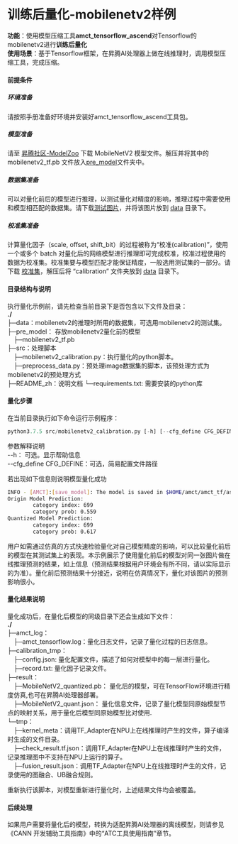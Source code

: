 # 训练后量化-mobilenetv2样例
**功能**：使用模型压缩工具**amct_tensorflow_ascend**对Tensorflow的mobilenetv2进行**训练后量化**   
**使用场景**：基于Tensorflow框架，在昇腾AI处理器上做在线推理时，调用模型压缩工具，完成压缩。

#### 前提条件
##### 环境准备
请按照手册准备好环境并安装好amct_tensorflow_ascend工具包。
##### 模型准备
请至
[昇腾社区-ModelZoo](https://ascend.huawei.com/zh/#/software/modelzoo/detail/1/2a3e8d64cf7e48249246140ddbe4135f)
下载 MobileNetV2 模型文件。解压并将其中的 mobilenetv2_tf.pb 文件放入[pre_model](./pre_model)文件夹中。
##### 数据集准备
可以对量化前后的模型进行推理，以测试量化对精度的影响，推理过程中需要使用和模型相匹配的数据集。请下载[测试图片](https://c7xcode.obs.cn-north-4.myhuaweicloud.com/models/mobilenet_v2_calibration/classification.jpg)，并将该图片放到 [data](./data/) 目录下。
##### 校准集准备
计算量化因子（scale, offset, shift_bit）的过程被称为“校准(calibration)”，使用一个或多个 batch 对量化后的网络模型进行推理即可完成校准，校准过程使用的数据为校准集。校准集要与模型匹配才能保证精度，一般选用测试集的一部分。请下载
[校准集](https://c7xcode.obs.cn-north-4.myhuaweicloud.com/models/mobilenet_v2_calibration/calibration.rar)，解压后将 “calibration” 文件夹放到 [data](./data/) 目录下。

#### 目录结构与说明
执行量化示例前，请先检查当前目录下是否包含以下文件及目录：  
**./**   
├─data：mobilenetv2的推理时所用的数据集，可选用mobilenetv2的测试集。    
├─pre_model： 存放mobilenetv2量化前的模型  
&emsp;├─mobilenetv2_tf.pb   
├─src：处理脚本   
&emsp;├─mobilenetv2_calibration.py：执行量化的python脚本。  
&emsp;├─preprocess_data.py：预处理image数据集的脚本，该预处理方式为mobilenetv2的预处理方式   
├─README_zh：说明文档
└─requirements.txt: 需要安装的python库

#### 量化步骤
在当前目录执行如下命令运行示例程序：
```python
python3.7.5 src/mobilenetv2_calibration.py [-h] [--cfg_define CFG_DEFINE]
```
参数解释说明   
--h： 可选。显示帮助信息   
--cfg_define CFG_DEFINE：可选，简易配置文件路径

若出现如下信息则说明模型量化成功
```bash
INFO - [AMCT]:[save_model]: The model is saved in $HOME/amct/amct_tf/ascend_sample/mobilenetv2/result/MobileNetV2_ascend_quantized.pb
Origin Model Prediction:
        category index: 699
        category prob: 0.559
Quantized Model Prediction:
        category index: 699
        category prob: 0.617
```
用户如需通过仿真的方式快速检验量化对自己模型精度的影响，可以比较量化前后的模型在其测试集上的表现。本示例展示了使用量化前后的模型对同一张图片做在线推理预测的结果，如上信息（预测结果根据用户环境会有所不同，请以实际显示的为准）。量化前后预测结果十分接近，说明在仿真情况下，量化对该图片的预测影响很小。

#### 量化结果说明
量化成功后，在量化后模型的同级目录下还会生成如下文件：   
**./**   
├─amct_log：   
&emsp;├─amct_tensorflow.log：量化日志文件，记录了量化过程的日志信息。  
├─calibration_tmp：  
&emsp;├─config.json: 量化配置文件，描述了如何对模型中的每一层进行量化。   
&emsp;├─record.txt: 量化因子记录文件。     
├─result：   
&emsp;├─MobileNetV2_quantized.pb： 量化后的模型，可在TensorFlow环境进行精度仿真,也可在昇腾AI处理器部署。   
&emsp;├─MobileNetV2_quant.json： 量化信息文件，记录了量化模型同原始模型节点的映射关系，用于量化后模型同原始模型比对使用.   
└─tmp：   
&emsp;├─kernel_meta：调用TF_Adapter在NPU上在线推理时产生的文件，算子编译时生成的文件目录。    
&emsp;├─check_result.tf.json：调用TF_Adapter在NPU上在线推理时产生的文件，记录推理图中不支持在NPU上运行的算子。  
&emsp;├─fusion_result.json：调用TF_Adapter在NPU上在线推理时产生的文件，记录使用的图融合、UB融合规则。   

重新执行该脚本，对模型重新进行量化时，上述结果文件均会被覆盖。

#### 后续处理
如果用户需要将量化后的模型，转换为适配昇腾AI处理器的离线模型，则请参见《CANN 开发辅助工具指南》中的“ATC工具使用指南”章节。
